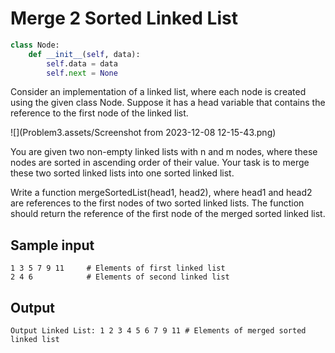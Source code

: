 # Merge 2 Sorted Linked List

```python
class Node:
    def __init__(self, data):
        self.data = data
        self.next = None
```

Consider an implementation of a linked list, where each node is created using the given class Node. Suppose it has a head variable that contains the reference to the first node of the linked list.

![](Problem3.assets/Screenshot from 2023-12-08 12-15-43.png)

You are given two non-empty linked lists with n and m nodes, where these nodes are sorted in ascending order of their value. Your task is to merge these two sorted linked lists into one sorted linked list.

Write a function mergeSortedList(head1, head2), where head1 and head2 are references to the first nodes of two sorted linked lists. The function should return the reference of the first node of the merged sorted linked list.

## Sample input
```
1 3 5 7 9 11     # Elements of first linked list
2 4 6            # Elements of second linked list
```

## Output
```
Output Linked List: 1 2 3 4 5 6 7 9 11 # Elements of merged sorted linked list
```